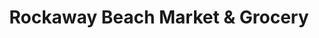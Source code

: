 ---
title: "Rockaway Beach Market & Grocery"
url: /rockaway-beach/rockaway-beach-market-and-grocery/
shop: supermarket
---
